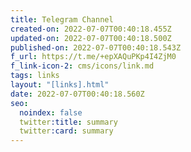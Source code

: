 ```yaml
---
title: Telegram Channel
created-on: 2022-07-07T00:40:18.455Z
updated-on: 2022-07-07T00:40:18.500Z
published-on: 2022-07-07T00:40:18.543Z
f_url: https://t.me/+epXAQuPKp4I4ZjM0
f_link-icon-2: cms/icons/link.md
tags: links
layout: "[links].html"
date: 2022-07-07T00:40:18.560Z
seo:
  noindex: false
  twitter:title: summary
  twitter:card: summary
---
```

